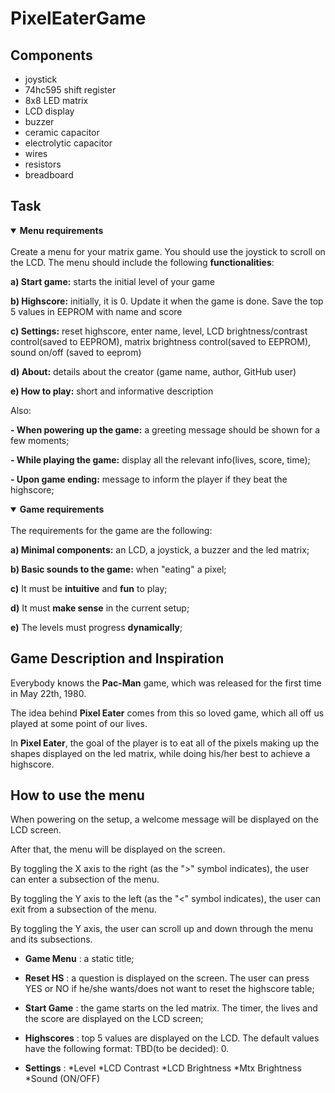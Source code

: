 # PixelEaterGame #

## Components 

* joystick
* 74hc595 shift register
* 8x8 LED matrix
* LCD display
* buzzer
* ceramic capacitor
* electrolytic capacitor
* wires
* resistors 
* breadboard

## Task

<details open>
<summary><b>Menu requirements</b></summary>
  <br>
Create a menu for your matrix game. You should use the joystick to scroll on the LCD. The menu should include the following <b>functionalities</b>:
  

  <b>a) Start game:</b> starts the initial level of your game
 
  <b>b) Highscore:</b> initially, it is 0. Update it when the game is done. Save the top 5 values in EEPROM with name and score

  <b>c) Settings:</b> reset highscore, enter name, level, LCD brightness/contrast control(saved to EEPROM), matrix brightness control(saved to EEPROM), sound on/off (saved to eeprom)

  <b>d) About:</b> details about the creator (game name, author, GitHub user)

  <b>e) How to play:</b> short and informative description

Also: 

  <b>- When powering up the game:</b> a greeting message should be shown for a few moments;

  <b>- While playing the game:</b> display all the relevant info(lives, score, time);

  <b>- Upon game ending:</b> message to inform the player if they beat the highscore; 
</details>

<details open>
  <summary><b>Game requirements</b></summary>
  <br>
  The requirements for the game are the following:
  
  <b>a) Minimal components:</b> an LCD, a joystick, a buzzer and the led matrix;
  
  <b>b) Basic sounds to the game:</b> when "eating" a pixel;
  
  <b>c)</b> It must be <b>intuitive</b> and <b>fun</b> to play;
  
  <b>d)</b> It must <b>make sense</b> in the current setup;
  
  <b>e)</b> The levels must progress <b>dynamically</b>;
  
  </details>
  
  ## Game Description and Inspiration
  
  Everybody knows the <b>Pac-Man</b> game, which was released for the first time in May 22th, 1980. 
  
  The idea behind <b>Pixel Eater</b> comes from this so loved game, which all off us played at some point of our lives. 
  
  In <b>Pixel Eater</b>, the goal of the player is to eat all of the pixels making up the shapes displayed on the led matrix, while doing his/her best to achieve a highscore. 
  

## How to use the menu

  When powering on the setup, a welcome message will be displayed on the LCD screen.  
  
  After that, the menu will be displayed on the screen.
  
  By toggling the X axis to the right (as the ">" symbol indicates), the user can enter a subsection of the menu. 
  
  By toggling the Y axis to the left (as the "<" symbol indicates), the user can exit from a subsection of the menu.
  
  By toggling the Y axis, the user can scroll up and down through the menu and its subsections.
  
  *  __Game Menu__ : a static title;
    
  * __Reset HS__ : a question is displayed on the screen. The user can press YES or NO if he/she wants/does not want to reset the highscore table;
    
  * __Start Game__ : the game starts on the led matrix. The timer, the lives and the score are displayed on the LCD screen;
    
  * __Highscores__ : top 5 values are displayed on the LCD. The default values have the following format: TBD(to be decided): 0.
    
   * __Settings__ : 
        *Level
        *LCD Contrast
        *LCD Brightness
        *Mtx Brightness
        *Sound (ON/OFF)
   
    
    
  
